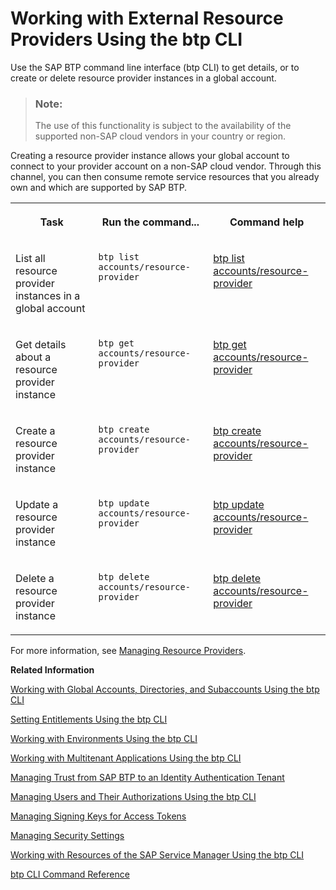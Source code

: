 <!-- loio48d7688f166642dca0c431f55d1d141f -->

# Working with External Resource Providers Using the btp CLI

Use the SAP BTP command line interface \(btp CLI\) to get details, or to create or delete resource provider instances in a global account.

> ### Note:  
> The use of this functionality is subject to the availability of the supported non-SAP cloud vendors in your country or region.

Creating a resource provider instance allows your global account to connect to your provider account on a non-SAP cloud vendor. Through this channel, you can then consume remote service resources that you already own and which are supported by SAP BTP.


<table>
<tr>
<th valign="top">

Task

</th>
<th valign="top">

Run the command...

</th>
<th valign="top">

Command help

</th>
</tr>
<tr>
<td valign="top">

List all resource provider instances in a global account

</td>
<td valign="top">

`btp list accounts/resource-provider`

</td>
<td valign="top">

[btp list accounts/resource-provider](https://help.sap.com/docs/BTP/btp-cli/btp-list-accounts-resource-provider.html)

</td>
</tr>
<tr>
<td valign="top">

Get details about a resource provider instance

</td>
<td valign="top">

`btp get accounts/resource-provider`

</td>
<td valign="top">

[btp get accounts/resource-provider](https://help.sap.com/docs/BTP/btp-cli/btp-get-accounts-resource-provider.html)

</td>
</tr>
<tr>
<td valign="top">

Create a resource provider instance

</td>
<td valign="top">

`btp create accounts/resource-provider`

</td>
<td valign="top">

[btp create accounts/resource-provider](https://help.sap.com/docs/BTP/btp-cli/btp-create-accounts-resource-provider.html)

</td>
</tr>
<tr>
<td valign="top">

Update a resource provider instance

</td>
<td valign="top">

`btp update accounts/resource-provider`

</td>
<td valign="top">

[btp update accounts/resource-provider](https://help.sap.com/docs/BTP/btp-cli/btp-update-accounts-resource-provider.html)

</td>
</tr>
<tr>
<td valign="top">

Delete a resource provider instance

</td>
<td valign="top">

`btp delete accounts/resource-provider`

</td>
<td valign="top">

[btp delete accounts/resource-provider](https://help.sap.com/docs/BTP/btp-cli/btp-delete-accounts-resource-provider.html)

</td>
</tr>
</table>

For more information, see [Managing Resource Providers](managing-resource-providers-e2c250d.md).

**Related Information**  


[Working with Global Accounts, Directories, and Subaccounts Using the btp CLI](working-with-global-accounts-directories-and-subaccounts-using-the-btp-cli-85a683e.md "Use the SAP BTP command line interface (btp CLI) to manage operations with global accounts, directories, and subaccounts.")

[Setting Entitlements Using the btp CLI](setting-entitlements-using-the-btp-cli-5af849c.md "Use the SAP BTP command line interface (btp CLI) to set entitlements to define the functionality or permissions available for users of global accounts, directories, and subaccounts.")

[Working with Environments Using the btp CLI](working-with-environments-using-the-btp-cli-48db155.md "Use the SAP BTP command line interface (btp CLI) to manage runtime environment instances in a subaccount. For example, enable the Cloud Foundry environment by creating a Cloud Foundry org (environment instance).")

[Working with Multitenant Applications Using the btp CLI](working-with-multitenant-applications-using-the-btp-cli-c1b0fcc.md "Use the SAP BTP command line interface (btp CLI) to manage the multitenant applications to which a subaccount is entitled to subscribe.")

[Managing Trust from SAP BTP to an Identity Authentication Tenant](managing-trust-from-sap-btp-to-an-identity-authentication-tenant-6140107.md "SAP BTP supports identity federation. Its concept is to reuse the user bases of identity providers. To use a custom identity provider, your global account or subaccount in SAP BTP must have a trust relationship to the identity provider you want to use.")

[Managing Users and Their Authorizations Using the btp CLI](managing-users-and-their-authorizations-using-the-btp-cli-94bb593.md "User authorizations are managed by assigning role collections to users (for example, Subaccount Administrator). Use the SAP BTP command-line interface (btp CLI) to manage roles and role collections, and to assign role collections to users.")

[Managing Signing Keys for Access Tokens](managing-signing-keys-for-access-tokens-dfca1d3.md "Use the SAP BTP command line interface (btp CLI) to manage signing keys for access tokens in the subaccount.")

[Managing Security Settings](managing-security-settings-168dd75.md "Use the SAP BTP command line interface (btp CLI) to display and update the security settings for the subaccount.")

[Working with Resources of the SAP Service Manager Using the btp CLI](working-with-resources-of-the-sap-service-manager-using-the-btp-cli-fe6a53b.md "Use the SAP BTP command line interface to perform various operations related to your platforms, attached service brokers, service instances, and service bindings.")

[btp CLI Command Reference](https://help.sap.com/docs/BTP/btp-cli/intro.html)

